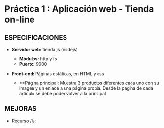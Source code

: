 # Práctica 1 : Aplicación web - Tienda on-line

## **ESPECIFICACIONES**

* **Servidor web:** tienda.js (nodejs)
  * **Módulos:** http y fs
  * **Puerto:** 9000
 
* **Front-end:** Páginas estáticas, en HTML y css
  * **Página principal: Muestra 3 productos diferentes cada uno con su imagen y un enlace a una página propia. Desde la página de cada artículo se debe poder volver a la principal

## **MEJORAS**
* Recurso /ls: 


